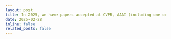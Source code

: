 ```yaml
---
layout: post
title: In 2025, we have papers accepted at CVPR, AAAI (including one oral), WACV. 
date: 2025-02-28
inline: false
related_posts: false
---
```

